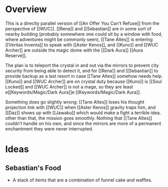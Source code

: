 # Overview
This is a directly parallel version of [[An Offer You Can't Refuse]] from the perspective of [[WUC]]. [[Rena]] and [[Sebastian]] are in some sort of nearby building (probably somewhere one could sit by a window with food, where adventures might be commonly seen), [[Tane Altes]] is entering [[Veritas Inventa]] to speak with [[Aster Kenos]], and [[Kuno]] and [[WUC Archer]] are outside the magic dome with the [[Dark Aura]] [[Aura Reserve]].

The plan is to teleport the crystal in and out via the mirrors to prevent city security from being able to detect it, and for [[Rena]] and [[Sebastian]] to provide backup as a last resort in case [[Tane Altes]] somehow needs help. [[Kuno]] and [[WUC Archer]] are on crystal duty because [[Kuno]] is [[Soul Locked]] and [[WUC Archer]] is not a mage, so they are least e[[Keywords/Magic/Dark Aura]]e [[Keywords/Magic/Dark Aura]].

Something does go slightly wrong: [[Tane Altes]] loses his thought projection link with [[WUC]] when [[Aster Kenos]] gravity traps him, and [[Daz]] shows up with [[Jawaku]] which would make a fight a terrible idea. other than that, the mission goes smoothly. Nothing that [[Tane Altes]] couldn’t handle on his own, and since the mirrors are more of a permanent enchantment they were never interrupted.
# Ideas
## Sebastian's Food
- A stack of items that are a combination of funnel cake and waffles.